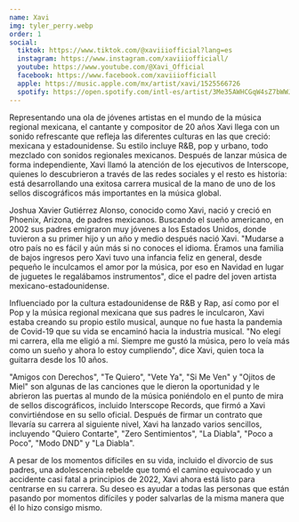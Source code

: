 ```yaml
---
name: Xavi
img: tyler_perry.webp
order: 1
social:
  tiktok: https://www.tiktok.com/@xaviiiofficial?lang=es
  instagram: https://www.instagram.com/xaviiiofficiall/
  youtube: https://www.youtube.com/@Xavi_Official
  facebook: https://www.facebook.com/xaviiiofficiall
  apple: https://music.apple.com/mx/artist/xavi/1525566726
  spotify: https://open.spotify.com/intl-es/artist/3Me35AWHCGqW4sZ7bWWJt1?si=jjdhroZzQlOn1LZ5hQysVw&nd=1
---
```


Representando una ola de jóvenes artistas en el mundo de la música regional
mexicana, el cantante y compositor de 20 años Xavi llega con un sonido refrescante
que refleja las diferentes culturas en las que creció: mexicana y estadounidense. Su
estilo incluye R&B, pop y urbano, todo mezclado con sonidos regionales mexicanos.
Después de lanzar música de forma independiente, Xavi llamó la atención de los
ejecutivos de Interscope, quienes lo descubrieron a través de las redes sociales y el
resto es historia: está desarrollando una exitosa carrera musical de la mano de uno de
los sellos discográficos más importantes en la música global.

Joshua Xavier Gutiérrez Alonso, conocido como Xavi, nació y creció en Phoenix,
Arizona, de padres mexicanos. Buscando el sueño americano, en 2002 sus padres
emigraron muy jóvenes a los Estados Unidos, donde tuvieron a su primer hijo y un año
y medio después nació Xavi. "Mudarse a otro país no es fácil y aún más si no conoces
el idioma. Éramos una familia de bajos ingresos pero Xavi tuvo una infancia feliz en
general, desde pequeño le inculcamos el amor por la música, por eso en Navidad en
lugar de juguetes le regalábamos instrumentos", dice el padre del joven artista
mexicano-estadounidense.

Influenciado por la cultura estadounidense de R&B y Rap, así como por el Pop y la
música regional mexicana que sus padres le inculcaron, Xavi estaba creando su propio
estilo musical, aunque no fue hasta la pandemia de Covid-19 que su vida se encaminó
hacia la industria musical. "No elegí mi carrera, ella me eligió a mí. Siempre me gustó la
música, pero lo veía más como un sueño y ahora lo estoy cumpliendo", dice Xavi, quien
toca la guitarra desde los 10 años.

"Amigos con Derechos", "Te Quiero", "Vete Ya", "Si Me Ven" y "Ojitos de Miel" son
algunas de las canciones que le dieron la oportunidad y le abrieron las puertas al
mundo de la música poniéndolo en el punto de mira de sellos discográficos, incluido
Interscope Records, que firmó a Xavi convirtiéndose en su sello oficial. Después de
firmar un contrato que llevaría su carrera al siguiente nivel, Xavi ha lanzado varios
sencillos, incluyendo "Quiero Contarte", "Zero Sentimientos", "La Diabla", "Poco a
Poco", "Modo DND" y "La Diabla".

A pesar de los momentos difíciles en su vida, incluido el divorcio de sus padres, una
adolescencia rebelde que tomó el camino equivocado y un accidente casi fatal a
principios de 2022, Xavi ahora está listo para centrarse en su carrera. Su deseo es
ayudar a todas las personas que están pasando por momentos difíciles y poder
salvarlas de la misma manera que él lo hizo consigo mismo.
